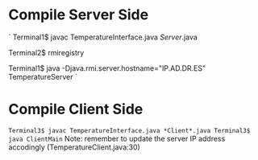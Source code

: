 # Compile Server Side

`
Terminal1$ javac TemperatureInterface.java *Server*.java

Terminal2$ rmiregistry

Terminal1$ java -Djava.rmi.server.hostname="IP.AD.DR.ES" TemperatureServer
`

# Compile Client Side
`
Terminal3$ javac TemperatureInterface.java *Client*.java
Terminal3$ java ClientMain
`
Note: remember to update the server IP address accodingly (TemperatureClient.java:30)
